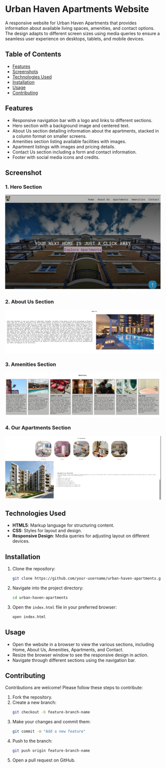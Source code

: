 # Urban Haven Apartments Website

A responsive website for Urban Haven Apartments that provides information about available living spaces, amenities, and contact options. The design adapts to different screen sizes using media queries to ensure a seamless user experience on desktops, tablets, and mobile devices.

## Table of Contents
- [Features](#features)
- [Screenshots](#screenshots)
- [Technologies Used](#technologies-used)
- [Installation](#installation)
- [Usage](#usage)
- [Contributing](#contributing)

## Features
- Responsive navigation bar with a logo and links to different sections.
- Hero section with a background image and centered text.
- About Us section detailing information about the apartments, stacked in a column format on smaller screens.
- Amenities section listing available facilities with images.
- Apartment listings with images and pricing details.
- Contact Us section including a form and contact information.
- Footer with social media icons and credits.

## Screenshot

### 1. Hero Section
![Hero Section](./images/HOME.jpg)

### 2. About Us Section
![About Us Section](./images/about.jpg)

### 3. Amenities Section
![Amenities Section](./images/AMENITIES.jpg)

### 4. Our Apartments Section
![Our Apartments Section](./images/apart.jpg)

## Technologies Used
- **HTML5**: Markup language for structuring content.
- **CSS**: Styles for layout and design.
- **Responsive Design**: Media queries for adjusting layout on different devices.

## Installation
1. Clone the repository:
    ```bash
    git clone https://github.com/your-username/urban-haven-apartments.git
    ```
2. Navigate into the project directory:
    ```bash
    cd urban-haven-apartments
    ```
3. Open the `index.html` file in your preferred browser:
    ```bash
    open index.html
    ```

## Usage
- Open the website in a browser to view the various sections, including Home, About Us, Amenities, Apartments, and Contact.
- Resize the browser window to see the responsive design in action.
- Navigate through different sections using the navigation bar.

## Contributing
Contributions are welcome! Please follow these steps to contribute:
1. Fork the repository.
2. Create a new branch:
    ```bash
    git checkout -b feature-branch-name
    ```
3. Make your changes and commit them:
    ```bash
    git commit -m "Add a new feature"
    ```
4. Push to the branch:
    ```bash
    git push origin feature-branch-name
    ```
5. Open a pull request on GitHub.
